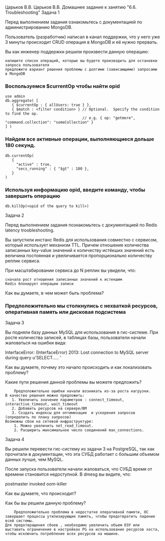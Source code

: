 Царьков В.В.
Царьков В.В.
Домашнее задание к занятию "6.6. Troubleshooting"
Задача 1

Перед выполнением задания ознакомьтесь с документацией по администрированию MongoDB.

Пользователь (разработчик) написал в канал поддержки, что у него уже 3 минуты происходит CRUD операция в MongoDB и её нужно прервать.

Вы как инженер поддержки решили произвести данную операцию:

    напишите список операций, которые вы будете производить для остановки запроса пользователя
    предложите вариант решения проблемы с долгими (зависающими) запросами в MongoDB

### Воспользуемся $currentOp чтобы найти opid
```
use admin
db.aggregate( [
   { $currentOp : { allUsers: true } },
   { $match : <filter condition> } // Optional.  Specify the condition to find the op.
                                   // e.g. { op: "getmore", "command.collection": "someCollection" }
] )
```
### Найдем все активные операции, выполняющиеся дольше 180 секунд.
```
db.currentOp(
   {
     "active" : true,
     "secs_running" : { "$gt" : 180 },
   }
)
```
### Используя информацию opid, введите команду, чтобы завершить операцию
```
db.killOp(<opid of the query to kill>)
```

Задача 2

Перед выполнением задания познакомьтесь с документацией по Redis latency troobleshooting.

Вы запустили инстанс Redis для использования совместно с сервисом, который использует механизм TTL. Причем отношение количества записанных key-value значений к количеству истёкших значений есть величина постоянная и увеличивается пропорционально количеству реплик сервиса.

При масштабировании сервиса до N реплик вы увидели, что:

    сначала рост отношения записанных значений к истекшим
    Redis блокирует операции записи

Как вы думаете, в чем может быть проблема?

### Предположительно мы столкнулись с нехваткой ресурсов, оперативная память или дисковая подсистема

Задача 3

Вы подняли базу данных MySQL для использования в гис-системе. При росте количества записей, в таблицах базы, пользователи начали жаловаться на ошибки вида:

InterfaceError: (InterfaceError) 2013: Lost connection to MySQL server during query u'SELECT..... '

Как вы думаете, почему это начало происходить и как локализовать проблему?

Какие пути решения данной проблемы вы можете предложить?
```
	Предположительно ошибки начали возникать из-за роста нагрузки. 
В качестве решения можно предложить:
   1. Увеличить значение параметров : connect_timeout, interactive_timeout, wait_timeout
   2. Добавить ресурсов на сервере/ВМ
   3. Создать индексы для оптимизации  и ускорения запросов (определить по плану запросов)
Возможны сбои на сетевой инфраструктуре:
	1. Можно увеличить net_read_timeout.
	2. Расширить максимальное число соединений max_connections.
```
Задача 4

Вы решили перевести гис-систему из задачи 3 на PostgreSQL, так как прочитали в документации, что эта СУБД работает с большим объемом данных лучше, чем MySQL.

После запуска пользователи начали жаловаться, что СУБД время от времени становится недоступной. В dmesg вы видите, что:

postmaster invoked oom-killer

Как вы думаете, что происходит?

Как бы вы решили данную проблему?
```
	Предположительно проблема в недостатке оперативной памяти, ОС завершает процессы утилизирующие память, чтобы предотвратить падение всей системы.
Для предотвращения сбоев , необходимо увеличить объем ОЗУ или выставить ограничение в настройках PG на использование ресурсов хоста, 
чтобы исключить потребление всех ресурсов на машине.
```